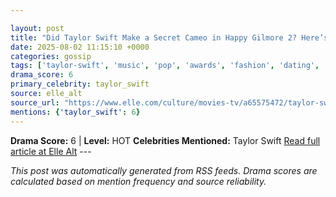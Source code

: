 ```yaml
---

layout: post
title: "Did Taylor Swift Make a Secret Cameo in Happy Gilmore 2? Here’s What Really Happened"
date: 2025-08-02 11:15:10 +0000
categories: gossip
tags: ['taylor-swift', 'music', 'pop', 'awards', 'fashion', 'dating', 'source-elle_alt', 'drama-hot']
drama_score: 6
primary_celebrity: taylor_swift
source: elle_alt
source_url: "https://www.elle.com/culture/movies-tv/a65575472/taylor-swift-happy-gilmore-2-secret-cameo-rumor-explained/"
mentions: {'taylor_swift': 6}
---
```


**Drama Score:** 6 | **Level:** HOT **Celebrities Mentioned:** Taylor Swift [Read full article at Elle Alt](https://www.elle.com/culture/movies-tv/a65575472/taylor-swift-happy-gilmore-2-secret-cameo-rumor-explained/) --- 

*This post was automatically generated from RSS feeds. Drama scores are calculated based on mention frequency and source reliability.*